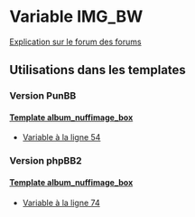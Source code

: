 # Variable IMG_BW
[Explication sur le forum des forums](http://forum.forumactif.com/t294113-listing-des-variables#IMG_BW)
## Utilisations dans les templates
### Version PunBB
#### [Template album_nuffimage_box](punbb/album_nuffimage_box.md)
* [Variable à la ligne 54](../punbb/album_nuffimage_box.tpl#L54)
### Version phpBB2
#### [Template album_nuffimage_box](subsilver/album_nuffimage_box.md)
* [Variable à la ligne 74](../subsilver/album_nuffimage_box.tpl#L74)